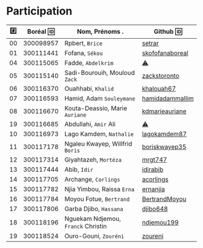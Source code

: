 # Participation

|:hash:| Boréal :id:| Nom, Prénoms .                     |  Github :id:                                          |
|------|------------|------------------------------------|-------------------------------------------------------| 
|   00 |  300098957 | Rpbert, `Brice`                    | [setrar](https://www.hackerrank.com/setrar)           |
|   01 |  300111441 | Fofana, `Sékou`                    | [skofofanaboreal](https://www.hackerrank.com/skofofanaboreal) |
|   04 |  300115065 | Fadde, `Abdelkrim`                 | [:warning:](https://github.com/fadde68)               |
|   05 |  300115140 | Sadi-Bourouih, Mouloud `Zack`      | [zackstoronto](https://www.hackerrank.com/zackstoronto) |
|   06 |  300116370 | Ouahhabi, `Khalid`                 | [khalouah67](https://www.hackerrank.com/khalouah67)               |
|   07 |  300116593 | Hamid, Adam `Souleymane`           | [hamidadammallim](https://www.hackerrank.com/hamidadammallim)         |
|   08 |  300116670 | Kouta-Deassio, Marie `Auriane`     | [kdmarieauriane](https://www.hackerrank.com/kdmarieauriane)             |
|   19 |  300116685 | Abdullahi, `Amir` Ali              | [:warning:](https://github.com/amirali175)           |
|   10 |  300116973 | Lago Kamdem, `Nathalie`            | [lagokamdem87](https://www.hackerrank.com/lagokamdem87)           |
|   11 |  300117178 | Ngaleu Kwayep, Willfrid `Boris`    | [boriskwayep35](https://www.hackerrank.com/boriskwayep35)       |
|   12 |  300117314 | Giyahtazeh, `Mortéza`              | [mrgt747](https://www.hackerrank.com/mrgt747)               |
|   13 |  300117444 | Abib, `Idir`                       | [idirabib](https://www.hackerrank.com/idirabib)             |
|   14 |  300117705 | Archange, `Corlings`               | [acorlings](https://www.hackerrank.com/acorlings)             |
|   15 |  300117782 | Njia Yimbou, Raissa `Erna`         | [ernanjia](https://www.hackerrank.com/ernanjia)             |
|   16 |  300117784 | Moyou Fotue, `Bertrand`            | [BertrandMoyou](https://github.com/BertrandMoyou)     |
|   17 |  300117806 | Garba Djibo, `Hassana`             | [djibo648](https://github.com/djibo648)               |
|   18 |  300118196 | Nguekam Ndjemou, `Franck` Christin | [ndjemou199](https://github.com/ndjemou199)           |
|   19 |  300118524 | Ouro-Gouni, `Zouréni`              | [zoureni](https://www.hackerrank.com/zoureni)                 |
